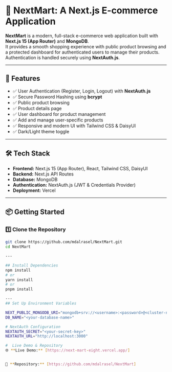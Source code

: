 # 🛒 NextMart: A Next.js E-commerce Application

**NextMart** is a modern, full-stack e-commerce web application built with **Next.js 15 (App Router)** and **MongoDB**.  
It provides a smooth shopping experience with public product browsing and a protected dashboard for authenticated users to manage their products.  
Authentication is handled securely using **NextAuth.js**.

---

## 🚀 Features

- ✅ User Authentication (Register, Login, Logout) with **NextAuth.js**
- ✅ Secure Password Hashing using **bcrypt**
- ✅ Public product browsing
- ✅ Product details page
- ✅ User dashboard for product management
- ✅ Add and manage user-specific products
- ✅ Responsive and modern UI with Tailwind CSS & DaisyUI
- ✅ Dark/Light theme toggle

---

## 🛠️ Tech Stack

- **Frontend:** Next.js 15 (App Router), React, Tailwind CSS, DaisyUI  
- **Backend:** Next.js API Routes  
- **Database:** MongoDB  
- **Authentication:** NextAuth.js (JWT & Credentials Provider)  
- **Deployment:** Vercel  

---

## 📦 Getting Started

### 1️⃣ Clone the Repository
```bash
git clone https://github.com/mdalrasel/NextMart.git
cd NextMart

---

## Install Dependencies
npm install
# or
yarn install
# or
pnpm install

---
## Set Up Environment Variables

NEXT_PUBLIC_MONGODB_URI="mongodb+srv://<username>:<password>@<cluster-name>.mongodb.net/?retryWrites=true&w=majority"
DB_NAME="<your-database-name>"

# NextAuth Configuration
NEXTAUTH_SECRET="<your-secret-key>"
NEXTAUTH_URL="http://localhost:3000"

#  Live Demo & Repository
🌐 **Live Demo:** [https://next-mart-eight.vercel.app/]


📂 **Repository:** [https://github.com/mdalrasel/NextMart]